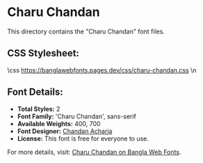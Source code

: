 # Charu Chandan

This directory contains the "Charu Chandan" font files.

## CSS Stylesheet:

\css
https://banglawebfonts.pages.dev/css/charu-chandan.css
\n
## Font Details:
- **Total Styles:** 2
- **Font Family:** 'Charu Chandan', sans-serif
- **Available Weights:** 400, 700
- **Font Designer:** [Chandan Acharja](https://charuchandan.wordpress.com/)
- **License:** This font is free for everyone to use.

For more details, visit: [Charu Chandan on Bangla Web Fonts](https://banglawebfonts.pages.dev/charu-chandan/#about).